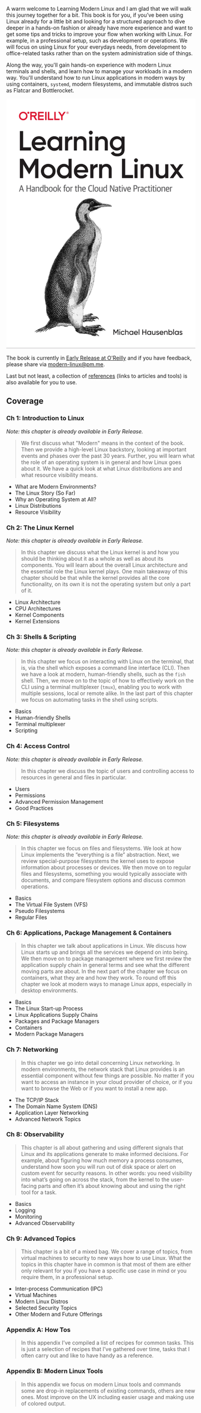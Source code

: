 A warm welcome to Learning Modern Linux and I am glad that we will walk this 
journey together for a bit. This book is for you, if you’ve been using 
Linux already for a little bit and looking for a structured approach to dive 
deeper in a hands-on fashion or already have more experience and want to get 
some tips and tricks to improve your flow when working with Linux. For example, 
in a professional setup, such as development or operations. We will focus on 
using Linux for your everydays needs, from development to office-related tasks
rather than on the system administration side of things.

Along the way, you'll gain hands-on experience with modern Linux terminals and
shells, and learn how to manage your workloads in a modern way.
You'll understand how to run Linux applications in modern ways by using 
containers, `systemd`, modern filesystems, and immutable distros such as 
Flatcar and Bottlerocket.

![book cover](lml-cover.png)

The book is currently in [Early Release at O'Reilly](https://learning.oreilly.com/library/view/learning-modern-linux/9781098108939/) 
and if you have feedback, please share via [modern-linux@pm.me](mailto:modern-linux@pm.me).

Last but not least, a collection of [references](references) (links to articles and tools)
is also available for you to use.

## Coverage

### Ch 1: Introduction to Linux 

_Note: this chapter is already available in Early Release._

> We first discuss what "Modern" means in the context of the book. Then we provide a high-level Linux backstory, looking at important events and phases over the past 30 years. Further, you will learn what the role of an operating system is in general and how Linux goes about it. We have a quick look at what Linux distributions are and what resource visibility means.

* What are Modern Environments?
* The Linux Story (So Far)
* Why an Operating System at All?
* Linux Distributions
* Resource Visibility

### Ch 2: The Linux Kernel

_Note: this chapter is already available in Early Release._

> In this chapter we discuss what the Linux kernel is and how you should be thinking about it as a whole as well as about its components. You will learn about the overall Linux architecture and the essential role the Linux kernel plays. One main takeaway of this chapter should be that while the kernel provides all the core functionality, on its own it is not the operating system but only a part of it.

* Linux Architecture
* CPU Architectures
* Kernel Components
* Kernel Extensions

### Ch 3: Shells & Scripting

_Note: this chapter is already available in Early Release._

> In this chapter we focus on interacting with Linux on the terminal, that is, via the shell which exposes a command line interface (CLI). Then we have a look at modern, human-friendly shells, such as the `fish` shell. Then, we move on to the topic of how to effectively work on the CLI using a terminal multiplexer (`tmux`), enabling you to work with multiple sessions, local or remote alike. In the last part of this chapter we focus on automating tasks in the shell using scripts.

* Basics
* Human-friendly Shells
* Terminal multiplexer
* Scripting

### Ch 4: Access Control

_Note: this chapter is already available in Early Release._

> In this chapter we discuss the topic of users and controlling access to resources in general and files in particular.

* Users
* Permissions
* Advanced Permission Management
* Good Practices

### Ch 5: Filesystems

_Note: this chapter is already available in Early Release._

> In this chapter we focus on files and filesystems. We look at how Linux implements the “everything is a file” abstraction. Next, we review special-purpose filesystems the kernel uses to expose information about processes or devices. We then move on to regular files and filesystems, something you would typically associate with documents, and compare filesystem options and discuss common operations.
  
* Basics
* The Virtual File System (VFS)
* Pseudo Filesystems
* Regular Files

### Ch 6: Applications, Package Management & Containers

> In this chapter we talk about applications in Linux. We discuss how Linux starts up and brings all the services we depend on into being. We then move on to package management where we first review the application supply chain in general terms and see what the different moving parts are about. In the next part of the chapter we focus on containers, what they are and how they work. To round off this chapter we look at modern ways to manage Linux apps, especially in desktop environments.

* Basics
* The Linux Start-up Process
* Linux Applications Supply Chains
* Packages and Package Managers
* Containers
* Modern Package Managers

### Ch 7: Networking

> In this chapter we go into detail concerning Linux networking. In modern environments, the network stack that Linux provides is an essential component without few things are possible. No matter if you want to access an instance in your cloud provider of choice, or if you want to browse the Web or if you want to install a new app.

* The TCP/IP Stack
* The Domain Name System (DNS) 
* Application Layer Networking
* Advanced Network Topics

### Ch 8: Observability

> This chapter is all about gathering and using different signals that Linux and its applications generate to make informed decisions. For example, about figuring how much memory a process consumes, understand how soon you will run out of disk space or alert on custom event for security reasons. In other words: you need visibility into what’s going on across the stack, from the kernel to the user-facing parts and often it’s about knowing about and using the right tool for a task.

* Basics
* Logging
* Monitoring
* Advanced Observability

### Ch 9: Advanced Topics

> This chapter is a bit of a mixed bag. We cover a range of topics, from virtual machines to security to new ways how to use Linux. What the topics in this chapter have in common is that most of them are either only relevant for you if you have a specific use case in mind or you require them, in a professional setup.

* Inter-process Communication (IPC)
* Virtual Machines
* Modern Linux Distros
* Selected Security Topics
* Other Modern and Future Offerings

### Appendix A: How Tos
> In this appendix I’ve compiled a list of recipes for common tasks. This is just a selection of recipes that I’ve gathered over time, tasks that I often carry out and like to have handy as a reference.

### Appendix B: Modern Linux Tools
> In this appendix we focus on modern Linux tools and commands some are drop-in replacements of existing commands, others are new ones. Most improve on the UX including easier usage and making use of colored output.
